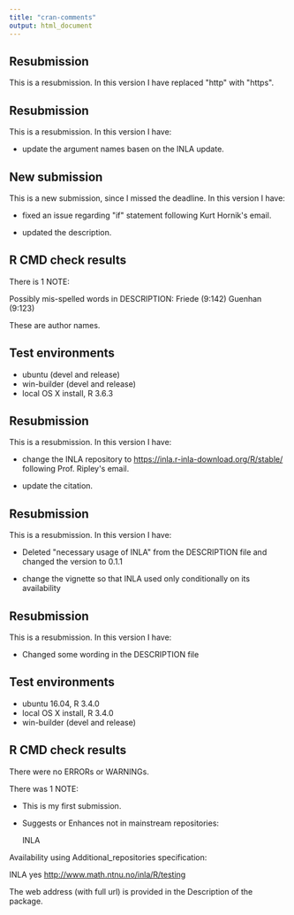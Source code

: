 ```yaml
---
title: "cran-comments"
output: html_document
---
```

## Resubmission
This is a resubmission. In this version I have replaced "http" with "https".


## Resubmission
This is a resubmission. In this version I have:

* update the argument names basen on the INLA update.



## New submission
This is a new submission, since I missed the deadline. In this version I have:

* fixed an issue regarding "if" statement following Kurt Hornik's email.

* updated the description.

## R CMD check results
There is 1 NOTE:

Possibly mis-spelled words in DESCRIPTION:
    Friede (9:142)
    Guenhan (9:123)

These are author names.

## Test environments
* ubuntu (devel and release)
* win-builder (devel and release)
* local OS X install, R 3.6.3



## Resubmission
This is a resubmission. In this version I have:

* change the INLA repository to https://inla.r-inla-download.org/R/stable/ 
following Prof. Ripley's email.

* update the citation.


## Resubmission
This is a resubmission. In this version I have:

* Deleted "necessary usage of INLA" from the DESCRIPTION file
and changed the version to 0.1.1

* change the vignette so that INLA used only conditionally on its availability

## Resubmission
This is a resubmission. In this version I have:

* Changed some wording in the DESCRIPTION file


## Test environments
* ubuntu 16.04, R 3.4.0
* local OS X install, R 3.4.0
* win-builder (devel and release)

## R CMD check results
There were no ERRORs or WARNINGs. 

There was 1 NOTE:

* This is my first submission.

* Suggests or Enhances not in mainstream repositories:

  INLA
  
Availability using Additional_repositories specification:

  INLA   yes   http://www.math.ntnu.no/inla/R/testing

The web address (with full url) is provided in the Description 
of the package.


